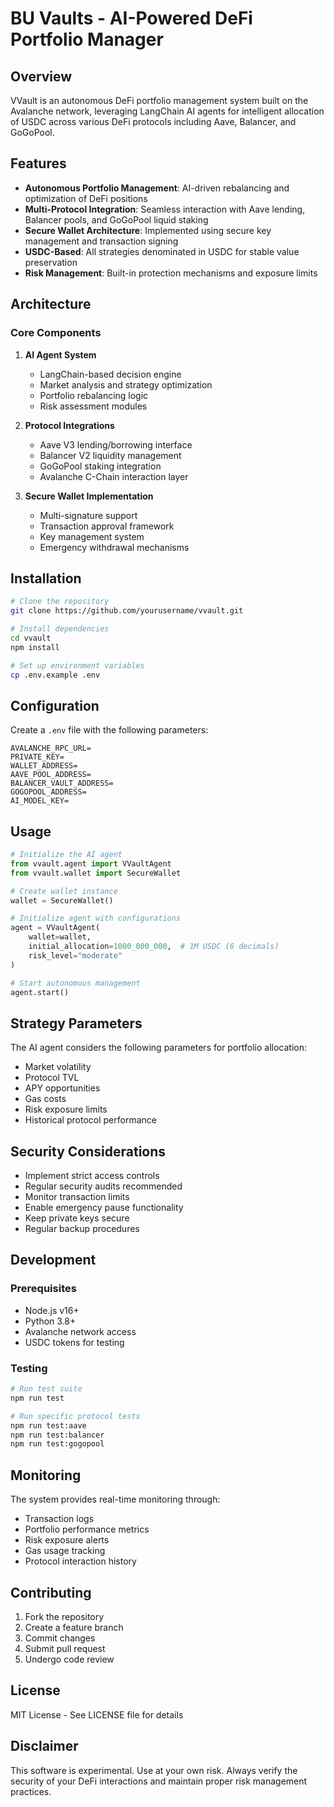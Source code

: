 #  BU Vaults - AI-Powered DeFi Portfolio Manager

## Overview
VVault is an autonomous DeFi portfolio management system built on the Avalanche network, leveraging LangChain AI agents for intelligent allocation of USDC across various DeFi protocols including Aave, Balancer, and GoGoPool.

## Features
- **Autonomous Portfolio Management**: AI-driven rebalancing and optimization of DeFi positions
- **Multi-Protocol Integration**: Seamless interaction with Aave lending, Balancer pools, and GoGoPool liquid staking
- **Secure Wallet Architecture**: Implemented using secure key management and transaction signing
- **USDC-Based**: All strategies denominated in USDC for stable value preservation
- **Risk Management**: Built-in protection mechanisms and exposure limits

## Architecture

### Core Components
1. **AI Agent System**
   - LangChain-based decision engine
   - Market analysis and strategy optimization
   - Portfolio rebalancing logic
   - Risk assessment modules

2. **Protocol Integrations**
   - Aave V3 lending/borrowing interface
   - Balancer V2 liquidity management
   - GoGoPool staking integration
   - Avalanche C-Chain interaction layer

3. **Secure Wallet Implementation**
   - Multi-signature support
   - Transaction approval framework
   - Key management system
   - Emergency withdrawal mechanisms

## Installation

```bash
# Clone the repository
git clone https://github.com/yourusername/vvault.git

# Install dependencies
cd vvault
npm install

# Set up environment variables
cp .env.example .env
```

## Configuration

Create a `.env` file with the following parameters:

```
AVALANCHE_RPC_URL=
PRIVATE_KEY=
WALLET_ADDRESS=
AAVE_POOL_ADDRESS=
BALANCER_VAULT_ADDRESS=
GOGOPOOL_ADDRESS=
AI_MODEL_KEY=
```

## Usage

```python
# Initialize the AI agent
from vvault.agent import VVaultAgent
from vvault.wallet import SecureWallet

# Create wallet instance
wallet = SecureWallet()

# Initialize agent with configurations
agent = VVaultAgent(
    wallet=wallet,
    initial_allocation=1000_000_000,  # 1M USDC (6 decimals)
    risk_level="moderate"
)

# Start autonomous management
agent.start()
```

## Strategy Parameters

The AI agent considers the following parameters for portfolio allocation:

- Market volatility
- Protocol TVL
- APY opportunities
- Gas costs
- Risk exposure limits
- Historical protocol performance

## Security Considerations

- Implement strict access controls
- Regular security audits recommended
- Monitor transaction limits
- Enable emergency pause functionality
- Keep private keys secure
- Regular backup procedures

## Development

### Prerequisites
- Node.js v16+
- Python 3.8+
- Avalanche network access
- USDC tokens for testing

### Testing

```bash
# Run test suite
npm run test

# Run specific protocol tests
npm run test:aave
npm run test:balancer
npm run test:gogopool
```

## Monitoring

The system provides real-time monitoring through:
- Transaction logs
- Portfolio performance metrics
- Risk exposure alerts
- Gas usage tracking
- Protocol interaction history

## Contributing

1. Fork the repository
2. Create a feature branch
3. Commit changes
4. Submit pull request
5. Undergo code review

## License
MIT License - See LICENSE file for details

## Disclaimer
This software is experimental. Use at your own risk. Always verify the security of your DeFi interactions and maintain proper risk management practices.
